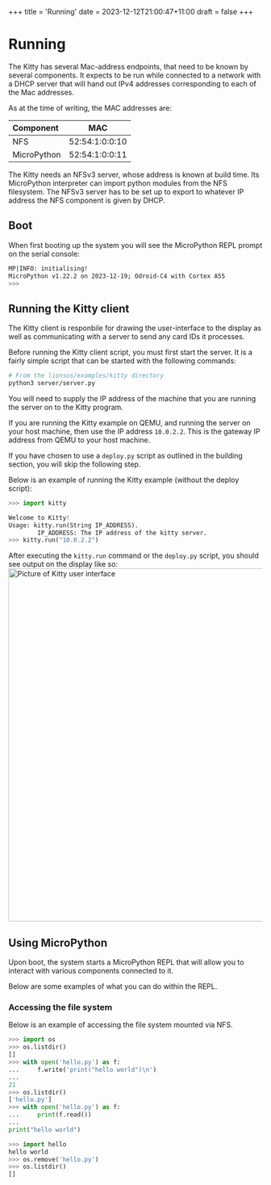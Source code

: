 +++
title = 'Running'
date = 2023-12-12T21:00:47+11:00
draft = false
+++

# Running

The Kitty has several Mac-address endpoints, that need to be known by
several components.  It expects to be run while connected to a network
with a DHCP server that will hand out IPv4 addresses corresponding to
each of the Mac addresses.

As at the time of writing, the MAC addresses are:

| Component   |      MAC       |
|:------------|:--------------:|
| NFS         | 52:54:1:0:0:10 |
| MicroPython | 52:54:1:0:0:11 |

The Kitty needs an NFSv3 server, whose address is known at build
time.  Its MicroPython interpreter can import python modules from the
NFS filesystem.  The NFSv3 server has to be set up to export to
whatever IP address the NFS component is given by DHCP.

## Boot

When first booting up the system you will see the MicroPython REPL
prompt on the serial console:
```sh
MP|INFO: initialising!
MicroPython v1.22.2 on 2023-12-19; Odroid-C4 with Cortex A55
>>>
```

## Running the Kitty client

The Kitty client is responbile for drawing the user-interface
to the display as well as communicating with a server to send
any card IDs it processes.

Before running the Kitty client script, you must first start the
server. It is a fairly simple script that can be started with the
following commands:
```sh
# From the lionsos/examples/kitty directory
python3 server/server.py
```

You will need to supply the IP address of the machine that you are running the
server on to the Kitty program.

If you are running the Kitty example on QEMU, and running the server on your host
machine, then use the IP address `10.0.2.2`. This is the gateway IP address from QEMU
to your host machine.

If you have chosen to use a `deploy.py` script as outlined in the building section,
you will skip the following step.

Below is an example of running the Kitty example (without the deploy script):

```python
>>> import kitty

Welcome to Kitty!
Usage: kitty.run(String IP_ADDRESS).
        IP_ADDRESS: The IP address of the kitty server.
>>> kitty.run("10.0.2.2")
```

After executing the `kitty.run` command or the `deploy.py` script, you should see output on the display like so:
<img style="display: block; margin-left: auto; margin-right: auto" src="/kitty_display.png" alt="Picture of Kitty user interface" width="700"/>

## Using MicroPython

Upon boot, the system starts a MicroPython REPL that will allow you
to interact with various components connected to it.

Below are some examples of what you can do within the REPL.

<!-- ### Setting a timeout

```python
```
 -->
### Accessing the file system

Below is an example of accessing the file system mounted via NFS.

```python
>>> import os
>>> os.listdir()
[]
>>> with open('hello.py') as f:
...     f.write('print("hello world")\n')
... 
21
>>> os.listdir()
['hello.py']
>>> with open('hello.py') as f:
...     print(f.read())
... 
print("hello world")

>>> import hello
hello world
>>> os.remove('hello.py')
>>> os.listdir()
[]
```

<!-- ### Accessing the network

TODO -->
